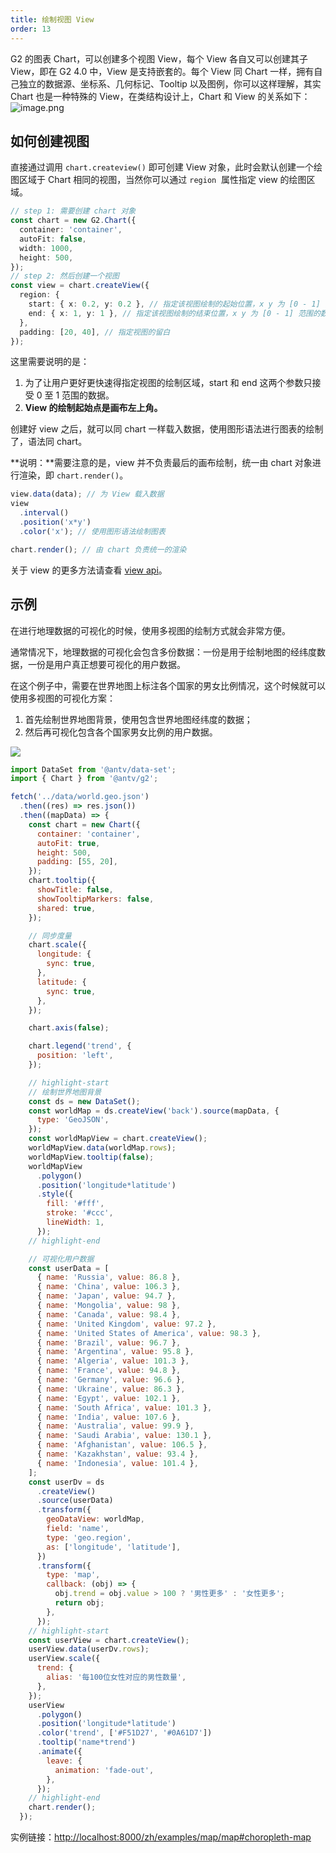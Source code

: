 ```yaml
---
title: 绘制视图 View
order: 13
---
```


G2 的图表 Chart，可以创建多个视图 View，每个 View 各自又可以创建其子 View，即在 G2 4.0 中，View 是支持嵌套的。每个 View 同 Chart 一样，拥有自己独立的数据源、坐标系、几何标记、Tooltip 以及图例，你可以这样理解，其实 Chart 也是一种特殊的 View，在类结构设计上，Chart 和 View 的关系如下：![image.png](https://cdn.nlark.com/yuque/0/2020/png/98090/1580895248263-571931a7-b29f-4cc0-ba35-288f97c4f137.png#align=left&display=inline&height=136&name=image.png&originHeight=272&originWidth=182&size=7789&status=done&style=none&width=91)

## 如何创建视图

直接通过调用 `chart.createview()` 即可创建 View 对象，此时会默认创建一个绘图区域于 Chart 相同的视图，当然你可以通过 `region`  属性指定 view 的绘图区域。

```typescript
// step 1: 需要创建 chart 对象
const chart = new G2.Chart({
  container: 'container',
  autoFit: false,
  width: 1000,
  height: 500,
});
// step 2: 然后创建一个视图
const view = chart.createView({
  region: {
    start: { x: 0.2, y: 0.2 }, // 指定该视图绘制的起始位置，x y 为 [0 - 1] 范围的数据
    end: { x: 1, y: 1 }, // 指定该视图绘制的结束位置，x y 为 [0 - 1] 范围的数据
  },
  padding: [20, 40], // 指定视图的留白
});
```

这里需要说明的是：

1. 为了让用户更好更快速得指定视图的绘制区域，start 和 end 这两个参数只接受 0 至 1 范围的数据。
1. **View 的绘制起始点是画布左上角。**

创建好 view 之后，就可以同 chart 一样载入数据，使用图形语法进行图表的绘制了，语法同 chart。

**说明：**需要注意的是，view 并不负责最后的画布绘制，统一由 chart 对象进行渲染，即 `chart.render()`。

```typescript
view.data(data); // 为 View 载入数据
view
  .interval()
  .position('x*y')
  .color('x'); // 使用图形语法绘制图表

chart.render(); // 由 chart 负责统一的渲染
```

关于 view 的更多方法请查看 [view api]()。

## 示例

在进行地理数据的可视化的时候，使用多视图的绘制方式就会非常方便。

通常情况下，地理数据的可视化会包含多份数据：一份是用于绘制地图的经纬度数据，一份是用户真正想要可视化的用户数据。

在这个例子中，需要在世界地图上标注各个国家的男女比例情况，这个时候就可以使用多视图的可视化方案：

1. 首先绘制世界地图背景，使用包含世界地图经纬度的数据；
1. 然后再可视化包含各个国家男女比例的用户数据。

![](https://gw.alipayobjects.com/mdn/rms_2274c3/afts/img/A*RB5mSYfITHcAAAAAAAAAAABkARQnAQ#align=left&display=inline&height=704&originHeight=704&originWidth=1520&status=done&style=none&width=1520)

```javascript
import DataSet from '@antv/data-set';
import { Chart } from '@antv/g2';

fetch('../data/world.geo.json')
  .then((res) => res.json())
  .then((mapData) => {
    const chart = new Chart({
      container: 'container',
      autoFit: true,
      height: 500,
      padding: [55, 20],
    });
    chart.tooltip({
      showTitle: false,
      showTooltipMarkers: false,
      shared: true,
    });

    // 同步度量
    chart.scale({
      longitude: {
        sync: true,
      },
      latitude: {
        sync: true,
      },
    });

    chart.axis(false);

    chart.legend('trend', {
      position: 'left',
    });

    // highlight-start
    // 绘制世界地图背景
    const ds = new DataSet();
    const worldMap = ds.createView('back').source(mapData, {
      type: 'GeoJSON',
    });
    const worldMapView = chart.createView();
    worldMapView.data(worldMap.rows);
    worldMapView.tooltip(false);
    worldMapView
      .polygon()
      .position('longitude*latitude')
      .style({
        fill: '#fff',
        stroke: '#ccc',
        lineWidth: 1,
      });
    // highlight-end

    // 可视化用户数据
    const userData = [
      { name: 'Russia', value: 86.8 },
      { name: 'China', value: 106.3 },
      { name: 'Japan', value: 94.7 },
      { name: 'Mongolia', value: 98 },
      { name: 'Canada', value: 98.4 },
      { name: 'United Kingdom', value: 97.2 },
      { name: 'United States of America', value: 98.3 },
      { name: 'Brazil', value: 96.7 },
      { name: 'Argentina', value: 95.8 },
      { name: 'Algeria', value: 101.3 },
      { name: 'France', value: 94.8 },
      { name: 'Germany', value: 96.6 },
      { name: 'Ukraine', value: 86.3 },
      { name: 'Egypt', value: 102.1 },
      { name: 'South Africa', value: 101.3 },
      { name: 'India', value: 107.6 },
      { name: 'Australia', value: 99.9 },
      { name: 'Saudi Arabia', value: 130.1 },
      { name: 'Afghanistan', value: 106.5 },
      { name: 'Kazakhstan', value: 93.4 },
      { name: 'Indonesia', value: 101.4 },
    ];
    const userDv = ds
      .createView()
      .source(userData)
      .transform({
        geoDataView: worldMap,
        field: 'name',
        type: 'geo.region',
        as: ['longitude', 'latitude'],
      })
      .transform({
        type: 'map',
        callback: (obj) => {
          obj.trend = obj.value > 100 ? '男性更多' : '女性更多';
          return obj;
        },
      });
    // highlight-start
    const userView = chart.createView();
    userView.data(userDv.rows);
    userView.scale({
      trend: {
        alias: '每100位女性对应的男性数量',
      },
    });
    userView
      .polygon()
      .position('longitude*latitude')
      .color('trend', ['#F51D27', '#0A61D7'])
      .tooltip('name*trend')
      .animate({
        leave: {
          animation: 'fade-out',
        },
      });
    // highlight-end
    chart.render();
  });
```

实例链接：[http://localhost:8000/zh/examples/map/map#choropleth-map](http://localhost:8000/zh/examples/map/map#choropleth-map)
